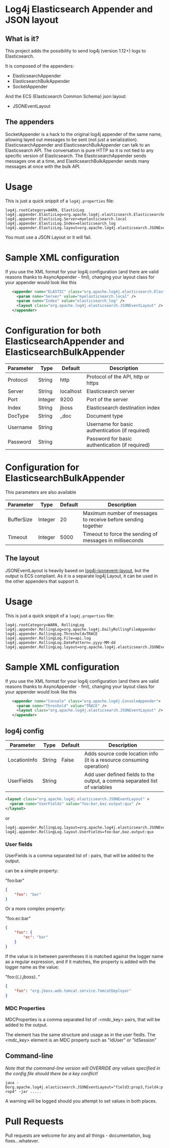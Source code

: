 # Log4j Elasticsearch Appender and JSON layout

## What is it?
This project adds the possibility to send log4j (version 1.12+) logs to Elasticsearch.

It is composed of the appenders:

- ElasticsearchAppender
- ElasticsearchBulkAppender
- SocketAppender

And the ECS (Elasticsearch Common Schema) json layout:

- JSONEventLayout

## The appenders
SocketAppender is a hack to the original log4j appender of the same name, allowing layed out messages to be sent (not just a serialization).
ElasticsearchAppender and ElasticsearchBulkAppender can talk to an Elasticsearch API. The conversation is pure HTTP so it is not tied to any specific version of Elasticsearch. The ElasticsearchAppender sends messages one at a time, and ElasticsearchBulkAppender sends many messages at once with the bulk API. 

# Usage
This is just a quick snippit of a `log4j.properties` file:

```
log4j.rootCategory=WARN, ElasticLog
log4j.appender.ElasticLog=org.apache.log4j.elasticsearch.ElasticsearchAppender
log4j.appender.ElasticLog.Server=myelasticsearch.local
log4j.appender.ElasticLog.Index=elasticsearch_log
log4j.appender.ElasticLog.layout=org.apache.log4j.elasticsearch.JSONEventLayout
```

You must use a JSON Layout or it will fail. 

# Sample XML configuration
If you use the XML format for your log4j configuration (and there are valid reasons thanks to AsyncAppender - fml), changing your layout class for your appender would look like this

```xml
   <appender name="ELASTIC" class="org.apache.log4j.elasticsearch.ElasticsearchAppender">
     <param name="Server" value="myelasticsearch.local" />
     <param name="Index" value="elasticsearch_log" />
     <layout class="org.apache.log4j.elasticsearch.JSONEventLayout" />
   </appender>
```

# Configuration for both ElasticsearchAppender and ElasticsearchBulkAppender

Parameter | Type | Default | Description
---|---|---|---
Protocol | String | http | Protocol of the API, http or https
Server | String | localhost | Elasticsearch server
Port | Integer | 9200 | Port of the server 
Index | String | jboss | Elasticsearch destination index 
DocType | String | _doc | Document type
Username | String | | Username for basic authentication (if required)
Password | String | | Password for basic authentication (if required)

# Configuration for ElasticsearchBulkAppender

This parameters are also available

Parameter | Type | Default | Description
---|---|---|---
BufferSize | Integer | 20 | Maximum number of messages to receive before sending together
Timeout | Integer | 5000 | Timeout to force the sending of messages in milliseconds


## The layout
JSONEventLayout is heavily based on [log4j-jsonevent-layout](https://github.com/logstash/log4j-jsonevent-layout), but the output is ECS compliant. As it is a separate log4j Layout, it can be used in the other appenders that support it. 

# Usage
This is just a quick snippit of a `log4j.properties` file:

```
log4j.rootCategory=WARN, RollingLog
log4j.appender.RollingLog=org.apache.log4j.DailyRollingFileAppender
log4j.appender.RollingLog.Threshold=TRACE
log4j.appender.RollingLog.File=api.log
log4j.appender.RollingLog.DatePattern=.yyyy-MM-dd
log4j.appender.RollingLog.layout=org.apache.log4j.elasticsearch.JSONEventLayout
```

# Sample XML configuration
If you use the XML format for your log4j configuration (and there are valid reasons thanks to AsyncAppender - fml), changing your layout class for your appender would look like this

```xml
   <appender name="Console" class="org.apache.log4j.ConsoleAppender">
     <param name="Threshold" value="TRACE" />
     <layout class="org.apache.log4j.elasticsearch.JSONEventLayout" />
   </appender>
```

## log4j config

Parameter | Type | Default | Description
---|---|---|---
LocationInfo | String | False | Adds source code location info (it is a resource consuming operation)
UserFields | String | | Add user defined fields to the output, a comma separated list of variables


```xml
<layout class="org.apache.log4j.elasticsearch.JSONEventLayout" >
  <param name="UserFields" value="foo:bar,baz.output:qux" />
</layout>
```

or

```
log4j.appender.RollingLog.layout=org.apache.log4j.elasticsearch.JSONEventLayout
log4j.appender.RollingLog.layout.UserFields=foo:bar,baz.output:qux
```

### User fields

UserFields is a comma separated list of <key>:<value> pairs, that will be added to the output.

<key> can be a simple property: 

"foo:bar"
```json
{
    "foo": "bar"
}
```

Or a more complex property:

"foo.ec:bar"
```json
{
    "foo": {
        "ec": "bar"
    }
}
```

If the value is in between parentheses it is matched against the logger name as a regular expression, and if it matches, the property is added with the logger name as the value:

"foo:((.*)\.jboss)\..*"
```json
{
    "foo": "org.jboss.web.tomcat.service.TomcatDeployer"
}
```

### MDC Properties

MDCProperties is a comma separated list of <key>:<mdc_key> pairs, that will be added to the output.

The <key> element has the same structure and usage as in the user fiedls. 
The <mdc_key> element is an MDC property such as "IdUser" or "IdSession"


## Command-line
*Note that the command-line version will OVERRIDE any values specified in the config file should there be a key conflict!*

`java -Dorg.apache.log4j.elasticsearch.JSONEventLayout="field3:prop3,field4:prop4" -jar .....`

A warning will be logged should you attempt to set values in both places.

# Pull Requests
Pull requests are welcome for any and all things - documentation, bug fixes...whatever.